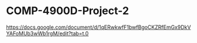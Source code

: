 # COMP-4900D-Project-2

https://docs.google.com/document/d/1qERwkwfF1bwfBgoCKZRfEmGx9DkVYAFoMUb3wWb1rgM/edit?tab=t.0
